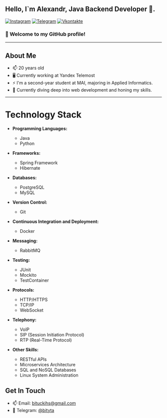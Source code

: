 ## Hello, I`m Alexandr, Java Backend Developer 🚀.

[![Instagram](https://img.shields.io/badge/-Instagram-c13584?style=flat&labelColor=c13584&logo=instagram&logoColor=white)](https://www.instagram.com/bityta/)
[![Telegram](https://img.shields.io/badge/-telegram-red?color=white&logo=telegram&logoColor=black)](https://t.me/bityta)
[![Vkontakte](https://img.shields.io/badge/-Vkontakte-090909?style=for-the-badge&logo=Vk&logoColor=4F7DB3)](https://vk.com/bityta)

### 👋 Welcome to my GitHub profile!

---

## About Me

- 📫 20 years old
- 🖥️ Currently working at Yandex Telemost
- ⚡️ I'm a second-year student at MAI, majoring in Applied Informatics.
- 🌱 Currently diving deep into web development and honing my skills.

---

# Technology Stack

- **Programming Languages:**
    - Java
    - Python

- **Frameworks:**
    - Spring Framework
    - Hibernate

- **Databases:**
    - PostgreSQL
    - MySQL

- **Version Control:**
    - Git

- **Continuous Integration and Deployment:**
    - Docker

- **Messaging:**
    - RabbitMQ

- **Testing:**
    - JUnit
    - Mockito
    - TestContainer

- **Protocols:**
    - HTTP/HTTPS
    - TCP/IP
    - WebSocket

- **Telephony:**
    - VoIP
    - SIP (Session Initiation Protocol)
    - RTP (Real-Time Protocol)

- **Other Skills:**
    - RESTful APIs
    - Microservices Architecture
    - SQL and NoSQL Databases
    - Linux System Administration

## Get In Touch

- 📫 Email: bituckihs@gmail.com
- 💬 Telegram: [@bityta](https://t.me/bityta)
